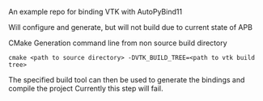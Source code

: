 An example repo for binding VTK with AutoPyBind11

Will configure and generate, but will not build due to current state of APB

CMake Generation command line from non source build directory

`cmake <path to source directory> -DVTK_BUILD_TREE=<path to vtk build tree>`

The specified build tool can then be used to generate the bindings and compile the project
Currently this step will fail.